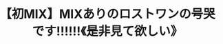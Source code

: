 ---
title: "【初MIX】MIXありのロストワンの号哭です‼️‼️‼️《是非見て欲しい》"
youtube_video_id: "8wmIUGrah2k"
work_category: "Mix"
---
